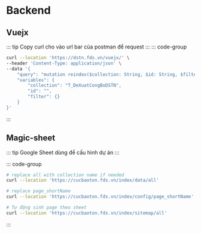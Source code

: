 # Backend
## Vuejx
::: tip
Copy curl cho vào url bar của postman để request
:::
::: code-group
```sh [reindex]
curl --location 'https://dstn.fds.vn/vuejx/' \
--header 'Content-Type: application/json' \
--data '{
    "query": "mutation reindex($collection: String, $id: String, $filter: JSON) {\n    reindex: reindex(collection: $collection, id: $id, filter: $filter)\n}",
    "variables": {
        "collection": "T_DeXuatCongBoDSTN",
        "id": "",
        "filter": {}
    }
}'
```
:::
## Magic-sheet
::: tip
Google Sheet dùng để cấu hình dự án
:::

::: code-group
```sh [Thêm dữ liệu danh mục]
# replace all with collection name if needed
curl --location 'https://cucbaoton.fds.vn/index/data/all'
```
```sh [Load config từ sheet config vào page]
# replace page_shortName
curl --location 'https://cucbaoton.fds.vn/index/config/page_shortName'
```
```sh [Sitemap]
# Tự động sinh page theo sheet
curl --location 'https://cucbaoton.fds.vn/index/sitemap/all'
```
:::
